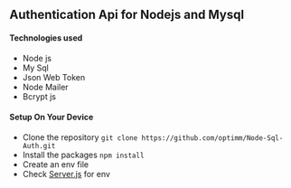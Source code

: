 ## Authentication Api for Nodejs and Mysql

#### Technologies used
- Node js
- My Sql
- Json Web Token
- Node Mailer
- Bcrypt js

#### Setup On Your Device
- Clone the repository ``git clone https://github.com/optimm/Node-Sql-Auth.git``
- Install the packages ``npm install``
- Create an env file
- Check [Server.js](server.js) for env
